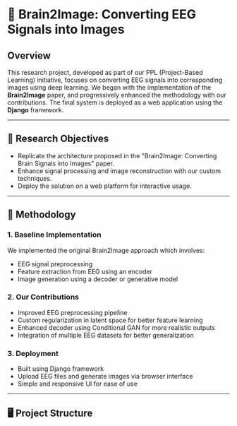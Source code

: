# 🧠 Brain2Image: Converting EEG Signals into Images

## Overview

This research project, developed as part of our PPL (Project-Based Learning) initiative, focuses on converting EEG signals into corresponding images using deep learning. We began with the implementation of the **Brain2Image** paper, and progressively enhanced the methodology with our contributions. The final system is deployed as a web application using the **Django** framework.

---

## 🔬 Research Objectives

- Replicate the architecture proposed in the "Brain2Image: Converting Brain Signals into Images" paper.
- Enhance signal processing and image reconstruction with our custom techniques.
- Deploy the solution on a web platform for interactive usage.

---

## 🧪 Methodology

### 1. Baseline Implementation
We implemented the original Brain2Image approach which involves:
- EEG signal preprocessing
- Feature extraction from EEG using an encoder
- Image generation using a decoder or generative model

### 2. Our Contributions
- Improved EEG preprocessing pipeline
- Custom regularization in latent space for better feature learning
- Enhanced decoder using Conditional GAN for more realistic outputs
- Integration of multiple EEG datasets for better generalization

### 3. Deployment
- Built using Django framework
- Upload EEG files and generate images via browser interface
- Simple and responsive UI for ease of use

---

## 🖥️ Project Structure

